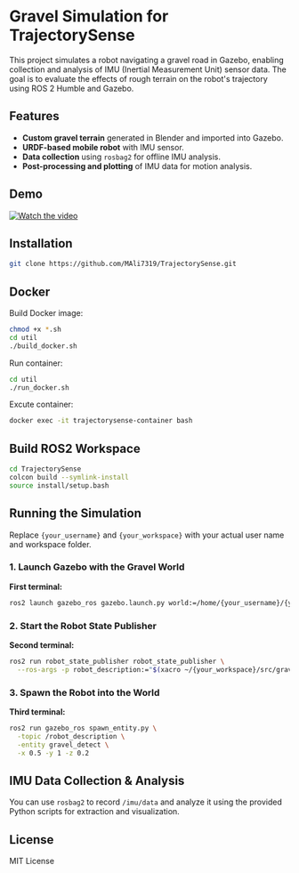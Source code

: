 # Gravel Simulation for TrajectorySense

This project simulates a robot navigating a gravel road in Gazebo, enabling collection and analysis of IMU (Inertial Measurement Unit) sensor data. The goal is to evaluate the effects of rough terrain on the robot's trajectory using ROS 2 Humble and Gazebo.

## Features

- **Custom gravel terrain** generated in Blender and imported into Gazebo.
- **URDF-based mobile robot** with IMU sensor.
- **Data collection** using `rosbag2` for offline IMU analysis.
- **Post-processing and plotting** of IMU data for motion analysis.

## Demo

[![Watch the video](https://img.youtube.com/vi/XXs3yhgwSZE/0.jpg)](https://www.youtube.com/watch?v=XXs3yhgwSZE)
## Installation
```bash
git clone https://github.com/MAli7319/TrajectorySense.git
```

## Docker
Build Docker image:
```bash
chmod +x *.sh
cd util
./build_docker.sh
```

Run container:
```bash
cd util
./run_docker.sh
```
Excute container:
```bash
docker exec -it trajectorysense-container bash
```

## Build ROS2 Workspace

```bash
cd TrajectorySense
colcon build --symlink-install
source install/setup.bash
```

## Running the Simulation

Replace `{your_username}` and `{your_workspace}` with your actual user name and workspace folder.

### 1. Launch Gazebo with the Gravel World

**First terminal:**

```bash
ros2 launch gazebo_ros gazebo.launch.py world:=/home/{your_username}/{your_workspace}/src/gravel_detect/world/gravel.world
```

### 2. Start the Robot State Publisher

**Second terminal:**

```bash
ros2 run robot_state_publisher robot_state_publisher \
  --ros-args -p robot_description:="$(xacro ~/{your_workspace}/src/gravel_detect/description/robot.urdf.xacro)"
```

### 3. Spawn the Robot into the World

**Third terminal:**

```bash
ros2 run gazebo_ros spawn_entity.py \
  -topic /robot_description \
  -entity gravel_detect \
  -x 0.5 -y 1 -z 0.2
```

## IMU Data Collection & Analysis

You can use `rosbag2` to record `/imu/data` and analyze it using the provided Python scripts for extraction and visualization.

## License

MIT License
